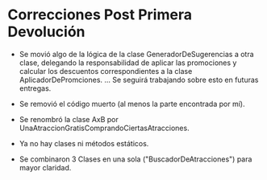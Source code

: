 # Correcciones Post Primera Devolución

* Se movió algo de la lógica de la clase GeneradorDeSugerencias a otra clase, delegando la responsabilidad de aplicar las promociones y calcular los descuentos correspondientes a la clase AplicadorDePromciones.
... Se seguirá trabajando sobre esto en futuras entregas.

* Se removió el código muerto (al menos la parte encontrada por mí).

* Se renombró la clase AxB por UnaAtraccionGratisComprandoCiertasAtracciones.

* Ya no hay clases ni métodos estáticos.

* Se combinaron 3 Clases en una sola ("BuscadorDeAtracciones") para mayor claridad.